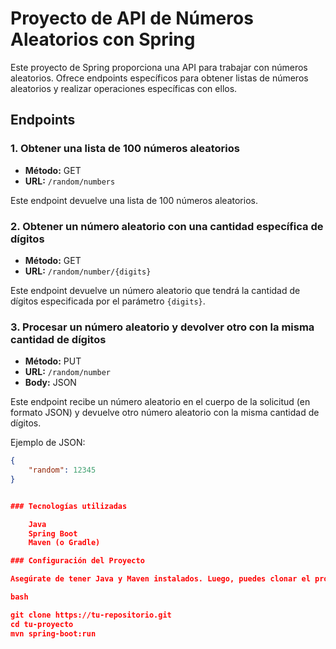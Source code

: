 # Proyecto de API de Números Aleatorios con Spring

Este proyecto de Spring proporciona una API para trabajar con números aleatorios. Ofrece endpoints específicos para obtener listas de números aleatorios y realizar operaciones específicas con ellos.

## Endpoints

### 1. Obtener una lista de 100 números aleatorios

- **Método:** GET
- **URL:** `/random/numbers`

Este endpoint devuelve una lista de 100 números aleatorios.

### 2. Obtener un número aleatorio con una cantidad específica de dígitos

- **Método:** GET
- **URL:** `/random/number/{digits}`

Este endpoint devuelve un número aleatorio que tendrá la cantidad de dígitos especificada por el parámetro `{digits}`.

### 3. Procesar un número aleatorio y devolver otro con la misma cantidad de dígitos

- **Método:** PUT
- **URL:** `/random/number`
- **Body:** JSON

Este endpoint recibe un número aleatorio en el cuerpo de la solicitud (en formato JSON) y devuelve otro número aleatorio con la misma cantidad de dígitos.

Ejemplo de JSON:

```json
{
    "random": 12345
}


### Tecnologías utilizadas

    Java
    Spring Boot
    Maven (o Gradle)

### Configuración del Proyecto

Asegúrate de tener Java y Maven instalados. Luego, puedes clonar el proyecto y ejecutarlo localmente.

bash

git clone https://tu-repositorio.git
cd tu-proyecto
mvn spring-boot:run
